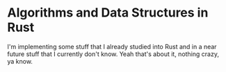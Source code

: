 # Algorithms and Data Structures in Rust

I'm implementing some stuff that I already studied into Rust and in a near
future stuff that I currently don't know. Yeah that's about it, nothing crazy,
ya know.
